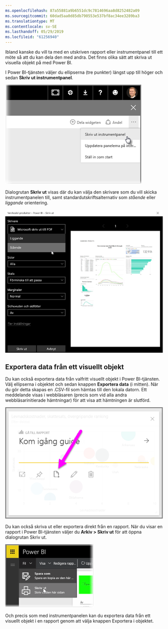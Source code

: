 ```yaml
---
ms.openlocfilehash: 87a55881a9b6551dc9c7814696aa8d8252482a09
ms.sourcegitcommit: 60dad5aa0d85db790553e537bf8ac34ee3289ba3
ms.translationtype: MT
ms.contentlocale: sv-SE
ms.lasthandoff: 05/29/2019
ms.locfileid: "61256940"
---
```

Ibland kanske du vill ta med en utskriven rapport eller instrumentpanel till ett möte så att du kan dela den med andra. Det finns olika sätt att skriva ut visuella objekt på med Power BI.

I Power BI-tjänsten väljer du ellipserna (tre punkter) längst upp till höger och sedan **Skriv ut instrumentpanel**.

![](media/4-4g-print-and-export-dashboards-reports/4-4g_1.png)

Dialogrutan **Skriv ut** visas där du kan välja den skrivare som du vill skicka instrumentpanelen till, samt standardutskriftsalternativ som *stående* eller *liggande* orientering.

![](media/4-4g-print-and-export-dashboards-reports/4-4g_2.png)

## <a name="export-data-from-a-visual"></a>Exportera data från ett visuellt objekt
Du kan också exportera data från valfritt visuellt objekt i Power BI-tjänsten. Välj ellipserna i objektet och sedan knappen **Exportera data** (i mitten). När du gör detta skapas en .CSV-fil som hämtas till den lokala datorn. Ett meddelande visas i webbläsaren (precis som vid alla andra webbläsarinitierade hämtningar) för att visa att hämtningen är slutförd.

![](media/4-4g-print-and-export-dashboards-reports/4-4g_3.png)

Du kan också skriva ut eller exportera direkt från en rapport. När du visar en rapport i Power BI-tjänsten väljer du **Arkiv > Skriv ut** för att öppna dialogrutan Skriv ut.

![](media/4-4g-print-and-export-dashboards-reports/4-4g_4.png)

Och precis som med instrumentpanelen kan du exportera data från ett visuellt objekt i en rapport genom att välja knappen Exportera i objektet.

